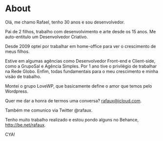 # About

Olá, me chamo Rafael, tenho 30 anos e sou desenvolvedor.

Pai de 2 filhos, trabalho com desenvolvimento e arte desde os 15 anos. Me auto-entitulo um Desenvolvedor Criativo.

Desde 2009 optei por trabalhar em home-office para ver o crescimento de meus filhos.

Estive em algumas agências como Desenvolvedor Front-end e Client-side, como a GrupoSal e Agência Simples. Por 1 ano tive o privilégio de trabalhar na Rede Globo. Enfim, todas fundamentais para o meu crescimento e minha visão de trabalho.

Montei o grupo LoveWP, que basicamente define o amor que temos pelo Wordpress.

Quer me dar a honra de termos uma conversa? rafaux@icloud.com.

Também me comunico via Twitter @rafaux.

Tenho muito trabalho realizado e estou pondo alguns no Behance, http://be.net/rafaux.

CYA!
